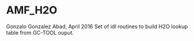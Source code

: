 # AMF_H2O
Gonzalo Gonzalez Abad, April 2016
Set of idl routines to build H2O lookup table from GC-TOOL ouput.
